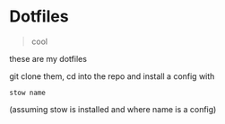 # Dotfiles
> cool

these are my dotfiles

git clone them, cd into the repo and install a config with

`stow name`

(assuming stow is installed and where name is a config)
